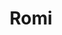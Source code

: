 ---
title: Romi
date: 
draft: false

# descripcion
description : Aros de plata 925 y ópalo

materials: Plata 925

color: Plateado y ópalo

dimensions: 1,2cm largo

code: 01-04-0632

type: "Aros"

categories: []

# Images
# first image will be shown in the product page
images:
  # - image: "images/path_to_image"
  # La ubicacion de las imagenes es imagenes/Aros/Aros.Piedras/01-04-0632-romi
  - image: "./images/aros/piedras/01-04-0632_a.JPG"
  - image: "./images/aros/piedras/01-04-0632_b.JPG"
---